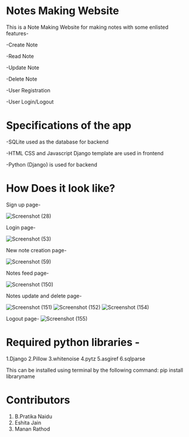 # Notes Making Website

This is a Note Making Website for making notes with some enlisted features-

-Create Note

-Read Note

-Update Note

-Delete Note

-User Registration

-User Login/Logout

# Specifications of the app

-SQLite used as the database for backend

-HTML CSS and Javascript Django template are used in frontend

-Python (Django) is used for backend

# How Does it look like?

Sign up page-

![Screenshot (28)](https://user-images.githubusercontent.com/76595511/123612814-86612a80-d820-11eb-9576-483a961efe63.png)


Login page-

![Screenshot (53)](https://user-images.githubusercontent.com/86431920/123534718-bb944c80-d73c-11eb-8fcb-6c3e89ee527e.png)

New note creation page-

![Screenshot (59)](https://user-images.githubusercontent.com/86431920/123534863-db784000-d73d-11eb-9bc3-714342b5b402.png)

Notes feed page-

![Screenshot (150)](https://user-images.githubusercontent.com/80577092/123560006-4ddc3500-d7bd-11eb-8e11-c906d002412d.png)

Notes update and delete page-

![Screenshot (151)](https://user-images.githubusercontent.com/80577092/123560013-5a608d80-d7bd-11eb-8848-06ca04795d75.png)
![Screenshot (152)](https://user-images.githubusercontent.com/80577092/123560014-5d5b7e00-d7bd-11eb-9266-106aada3a36c.png)
![Screenshot (154)](https://user-images.githubusercontent.com/80577092/123560015-60566e80-d7bd-11eb-886c-21a0fb9a8136.png)

Logout page-
![Screenshot (155)](https://user-images.githubusercontent.com/80577092/123560220-9c3e0380-d7be-11eb-99df-7901a2d39f68.png)

# Required python libraries -
1.Django
2.Pillow
3.whitenoise
4.pytz
5.asgiref
6.sqlparse


This can be installed using terminal by the following command:
pip install libraryname

# Contributors
1. B.Pratika Naidu
2. Eshita Jain
3. Manan Rathod


